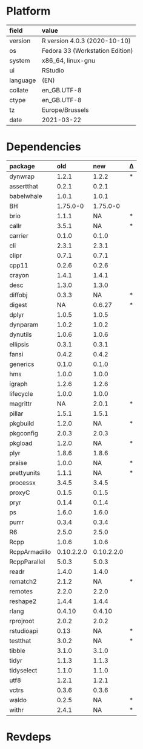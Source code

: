 # Platform

|field    |value                           |
|:--------|:-------------------------------|
|version  |R version 4.0.3 (2020-10-10)    |
|os       |Fedora 33 (Workstation Edition) |
|system   |x86_64, linux-gnu               |
|ui       |RStudio                         |
|language |(EN)                            |
|collate  |en_GB.UTF-8                     |
|ctype    |en_GB.UTF-8                     |
|tz       |Europe/Brussels                 |
|date     |2021-03-22                      |

# Dependencies

|package       |old        |new        |Δ  |
|:-------------|:----------|:----------|:--|
|dynwrap       |1.2.1      |1.2.2      |*  |
|assertthat    |0.2.1      |0.2.1      |   |
|babelwhale    |1.0.1      |1.0.1      |   |
|BH            |1.75.0-0   |1.75.0-0   |   |
|brio          |1.1.1      |NA         |*  |
|callr         |3.5.1      |NA         |*  |
|carrier       |0.1.0      |0.1.0      |   |
|cli           |2.3.1      |2.3.1      |   |
|clipr         |0.7.1      |0.7.1      |   |
|cpp11         |0.2.6      |0.2.6      |   |
|crayon        |1.4.1      |1.4.1      |   |
|desc          |1.3.0      |1.3.0      |   |
|diffobj       |0.3.3      |NA         |*  |
|digest        |NA         |0.6.27     |*  |
|dplyr         |1.0.5      |1.0.5      |   |
|dynparam      |1.0.2      |1.0.2      |   |
|dynutils      |1.0.6      |1.0.6      |   |
|ellipsis      |0.3.1      |0.3.1      |   |
|fansi         |0.4.2      |0.4.2      |   |
|generics      |0.1.0      |0.1.0      |   |
|hms           |1.0.0      |1.0.0      |   |
|igraph        |1.2.6      |1.2.6      |   |
|lifecycle     |1.0.0      |1.0.0      |   |
|magrittr      |NA         |2.0.1      |*  |
|pillar        |1.5.1      |1.5.1      |   |
|pkgbuild      |1.2.0      |NA         |*  |
|pkgconfig     |2.0.3      |2.0.3      |   |
|pkgload       |1.2.0      |NA         |*  |
|plyr          |1.8.6      |1.8.6      |   |
|praise        |1.0.0      |NA         |*  |
|prettyunits   |1.1.1      |NA         |*  |
|processx      |3.4.5      |3.4.5      |   |
|proxyC        |0.1.5      |0.1.5      |   |
|pryr          |0.1.4      |0.1.4      |   |
|ps            |1.6.0      |1.6.0      |   |
|purrr         |0.3.4      |0.3.4      |   |
|R6            |2.5.0      |2.5.0      |   |
|Rcpp          |1.0.6      |1.0.6      |   |
|RcppArmadillo |0.10.2.2.0 |0.10.2.2.0 |   |
|RcppParallel  |5.0.3      |5.0.3      |   |
|readr         |1.4.0      |1.4.0      |   |
|rematch2      |2.1.2      |NA         |*  |
|remotes       |2.2.0      |2.2.0      |   |
|reshape2      |1.4.4      |1.4.4      |   |
|rlang         |0.4.10     |0.4.10     |   |
|rprojroot     |2.0.2      |2.0.2      |   |
|rstudioapi    |0.13       |NA         |*  |
|testthat      |3.0.2      |NA         |*  |
|tibble        |3.1.0      |3.1.0      |   |
|tidyr         |1.1.3      |1.1.3      |   |
|tidyselect    |1.1.0      |1.1.0      |   |
|utf8          |1.2.1      |1.2.1      |   |
|vctrs         |0.3.6      |0.3.6      |   |
|waldo         |0.2.5      |NA         |*  |
|withr         |2.4.1      |NA         |*  |

# Revdeps

